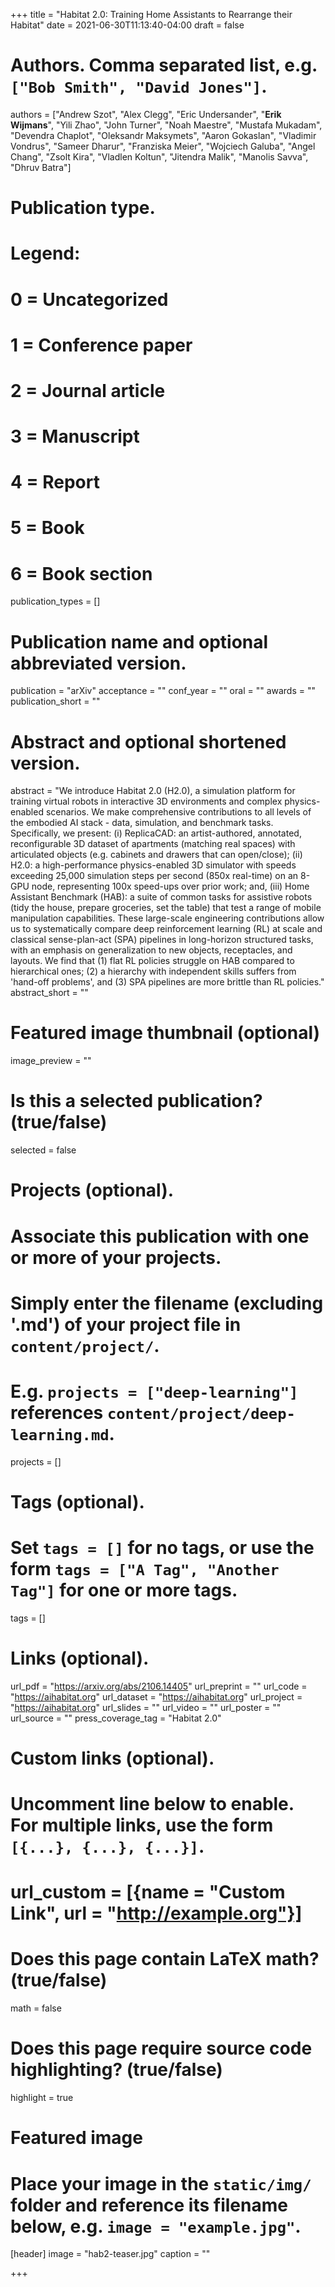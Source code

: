 +++
title = "Habitat 2.0: Training Home Assistants to Rearrange their Habitat"
date = 2021-06-30T11:13:40-04:00
draft = false

# Authors. Comma separated list, e.g. `["Bob Smith", "David Jones"]`.
authors = ["Andrew Szot", "Alex Clegg", "Eric Undersander", "**Erik Wijmans**", "Yili Zhao", "John Turner", "Noah Maestre", "Mustafa Mukadam", "Devendra Chaplot", "Oleksandr Maksymets", "Aaron Gokaslan", "Vladimir Vondrus", "Sameer Dharur", "Franziska Meier", "Wojciech Galuba", "Angel Chang", "Zsolt Kira", "Vladlen Koltun", "Jitendra Malik", "Manolis Savva", "Dhruv Batra"]

# Publication type.
# Legend:
# 0 = Uncategorized
# 1 = Conference paper
# 2 = Journal article
# 3 = Manuscript
# 4 = Report
# 5 = Book
# 6 = Book section
publication_types = []

# Publication name and optional abbreviated version.
publication = "arXiv"
acceptance = ""
conf_year = ""
oral = ""
awards = ""
publication_short = ""


# Abstract and optional shortened version.
abstract = "We introduce Habitat 2.0 (H2.0), a simulation platform for training virtual robots in interactive 3D environments and complex physics-enabled scenarios. We make comprehensive contributions to all levels of the embodied AI stack - data, simulation, and benchmark tasks. Specifically, we present: (i) ReplicaCAD: an artist-authored, annotated, reconfigurable 3D dataset of apartments (matching real spaces) with articulated objects (e.g. cabinets and drawers that can open/close); (ii) H2.0: a high-performance physics-enabled 3D simulator with speeds exceeding 25,000 simulation steps per second (850x real-time) on an 8-GPU node, representing 100x speed-ups over prior work; and, (iii) Home Assistant Benchmark (HAB): a suite of common tasks for assistive robots (tidy the house, prepare groceries, set the table) that test a range of mobile manipulation capabilities. These large-scale engineering contributions allow us to systematically compare deep reinforcement learning (RL) at scale and classical sense-plan-act (SPA) pipelines in long-horizon structured tasks, with an emphasis on generalization to new objects, receptacles, and layouts. We find that (1) flat RL policies struggle on HAB compared to hierarchical ones; (2) a hierarchy with independent skills suffers from 'hand-off problems', and (3) SPA pipelines are more brittle than RL policies."
abstract_short = ""

# Featured image thumbnail (optional)
image_preview = ""

# Is this a selected publication? (true/false)
selected = false

# Projects (optional).
#   Associate this publication with one or more of your projects.
#   Simply enter the filename (excluding '.md') of your project file in `content/project/`.
#   E.g. `projects = ["deep-learning"]` references `content/project/deep-learning.md`.
projects = []

# Tags (optional).
#   Set `tags = []` for no tags, or use the form `tags = ["A Tag", "Another Tag"]` for one or more tags.
tags = []

# Links (optional).
url_pdf = "https://arxiv.org/abs/2106.14405"
url_preprint = ""
url_code = "https://aihabitat.org"
url_dataset = "https://aihabitat.org"
url_project = "https://aihabitat.org"
url_slides = ""
url_video = ""
url_poster = ""
url_source = ""
press_coverage_tag = "Habitat 2.0"

# Custom links (optional).
#   Uncomment line below to enable. For multiple links, use the form `[{...}, {...}, {...}]`.
# url_custom = [{name = "Custom Link", url = "http://example.org"}]

# Does this page contain LaTeX math? (true/false)
math = false

# Does this page require source code highlighting? (true/false)
highlight = true

# Featured image
# Place your image in the `static/img/` folder and reference its filename below, e.g. `image = "example.jpg"`.
[header]
image = "hab2-teaser.jpg"
caption = ""

+++
